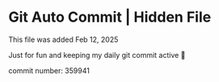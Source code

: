 # Git Auto Commit | Hidden File

This file was added Feb 12, 2025

Just for fun and keeping my daily git commit active 🤪

commit number: 359941
